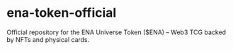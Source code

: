 # ena-token-official
Official repository for the ENA Universe Token ($ENA) – Web3 TCG backed by NFTs and physical cards.
